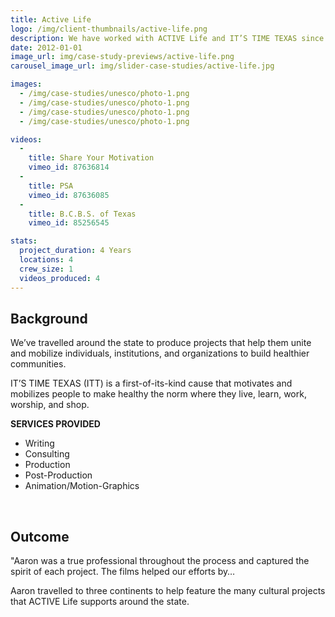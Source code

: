 ```yaml
---
title: Active Life
logo: /img/client-thumbnails/active-life.png
description: We have worked with ACTIVE Life and IT’S TIME TEXAS since 2010. ACTIVE Life is a social change nonprofit working to organize and accelerate the movement to make healthy the norm.
date: 2012-01-01
image_url: img/case-study-previews/active-life.png
carousel_image_url: img/slider-case-studies/active-life.jpg

images: 
  - /img/case-studies/unesco/photo-1.png
  - /img/case-studies/unesco/photo-1.png
  - /img/case-studies/unesco/photo-1.png
  - /img/case-studies/unesco/photo-1.png

videos:
  - 
    title: Share Your Motivation
    vimeo_id: 87636814 
  - 
    title: PSA
    vimeo_id: 87636085 
  -
    title: B.C.B.S. of Texas
    vimeo_id: 85256545

stats:
  project_duration: 4 Years
  locations: 4
  crew_size: 1
  videos_produced: 4
---
```


<h2 class="heading-b heading-major">Background</h2>
<p>We’ve travelled around the state to produce projects that help them unite and mobilize individuals, institutions, and organizations to build healthier communities.</p>

<p>IT’S TIME TEXAS (ITT) is a first-of-its-kind cause that motivates and mobilizes people to make healthy the norm where they live, learn, work, worship, and shop.</p>

<p><strong>SERVICES PROVIDED</strong></p>
<ul class="services_provided">
    <li>Writing</li>
    <li>Consulting</li>
    <li>Production</li>
    <li>Post-Production</li>
    <li>Animation/Motion-Graphics</li>
</ul>
<p>&nbsp;</p>
<h2 class="heading-b heading-major">Outcome</h2>
<p>"Aaron was a true professional throughout the process and captured the spirit of each project. The films helped our efforts by…</p>

<p>Aaron travelled to three continents to help feature the many cultural projects that ACTIVE Life supports around the state.</p>
